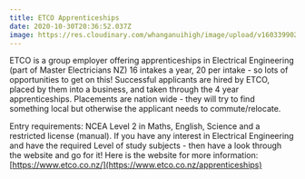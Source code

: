 ```yaml
---
title: ETCO Apprenticeships
date: 2020-10-30T20:36:52.037Z
image: https://res.cloudinary.com/whanganuihigh/image/upload/v1603399026/Events/ETCO_Apprenticeships_23.10.2020_ETCO_Logo.jpg
---
```

ETCO is a group employer offering apprenticeships in Electrical Engineering (part of Master Electricians NZ) 16 intakes a year, 20 per intake - so lots of opportunities to get on this! Successful applicants are hired by ETCO, placed by them into a business, and taken through the 4 year apprenticeships. Placements are nation wide - they will try to find something local but otherwise the applicant needs to commute/relocate. 

Entry requirements: NCEA Level 2 in Maths, English, Science and a restricted license (manual). If you have any interest in Electrical Engineering and have the required Level of study subjects - then have a look through the website and go for it! Here is the website for more information: [https://www.etco.co.nz/](https://www.etco.co.nz/apprenticeships)